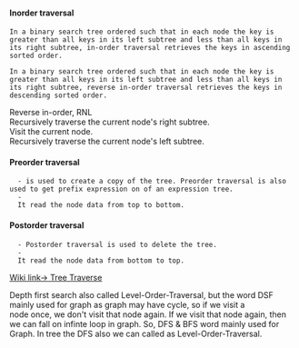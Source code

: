 #### Inorder traversal
    In a binary search tree ordered such that in each node the key is greater than all keys in its left subtree and less than all keys in 
    its right subtree, in-order traversal retrieves the keys in ascending sorted order.   

    In a binary search tree ordered such that in each node the key is greater than all keys in its left subtree and less than all keys in
    its right subtree, reverse in-order traversal retrieves the keys in descending sorted order.   
    

Reverse in-order, RNL  
Recursively traverse the current node's right subtree.  
Visit the current node.  
Recursively traverse the current node's left subtree.  



#### Preorder traversal 
      - is used to create a copy of the tree. Preorder traversal is also used to get prefix expression on of an expression tree.  
      -  
      It read the node data from top to bottom.

#### Postorder traversal
      - Postorder traversal is used to delete the tree. 
      -  
      It read the node data from bottom to top.
      
      
[Wiki link-> Tree Traverse](https://en.wikipedia.org/wiki/Tree_traversal)  


Depth first search also called Level-Order-Traversal, but the word DSF mainly used for graph as graph may have cycle, so if we visit a  
node once, we don't visit that node again. If we visit that node again, then we can fall on infinte loop in graph.
So, DFS & BFS word mainly used for Graph.
In tree the DFS also we can called as Level-Order-Traversal.




 
